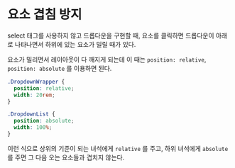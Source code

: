 # 요소 겹침 방지

select 태그를 사용하지 않고 드롭다운을 구현할 때, 요소를 클릭하면 드롭다운이 아래로 나타나면서 하위에 있는 요소가 밀릴 때가 있다.

요소가 밀리면서 레이아웃이 다 깨지게 되는데 이 때는 `position: relative`, `position: absolute` 를 이용하면 된다.

```css
.DropdownWrapper {
  position: relative;
  width: 20rem;
}

.DropdownList {
  position: absolute;
  width: 100%;
}
```

이런 식으로 상위의 기준이 되는 녀석에게 `relative` 를 주고, 하위 녀석에게 `absolute` 를 주면 그 다음 오는 요소들과 겹치지 않는다.
